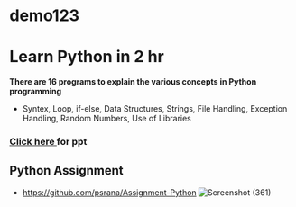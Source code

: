 # demo123
# Learn Python in 2 hr
**There are 16 programs to explain the various concepts in Python programming**
- Syntex, Loop, if-else, Data Structures, Strings, File Handling, Exception Handling, Random Numbers, Use of Libraries
### **<a href="https://www.psrana.com/">Click here </a> for ppt**
## **Python Assignment**
- https://github.com/psrana/Assignment-Python
![Screenshot (361)](https://github.com/Cipher911/demo123/assets/115733013/7b020a9b-3d45-42b4-bc61-d34d7916c494)
